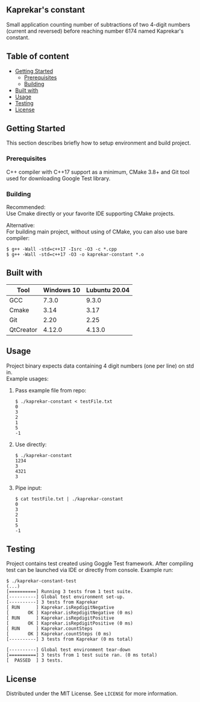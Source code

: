 ## Kaprekar's constant
Small application counting number of subtractions of two 4-digit numbers (current and reversed) before reaching number 6174 named Kaprekar's constant.

## Table of content
- [Getting Started](#getting-started)
  * [Prerequisites](#prerequisites)
  * [Building](#building)
- [Built with](#built-with)
- [Usage](#usage)
- [Testing](#testing)
- [License](#license)

## Getting Started
This section describes briefly how to setup environment and build project.

### Prerequisites
C++ compiler with C++17 support as a minimum, CMake 3.8+ and Git tool used for downloading Google Test library.

### Building
Recommended:  
Use Cmake directly or your favorite IDE supporting CMake projects.  

Alternative:  
For building main project, without using of CMake, you can also use bare compiler:
```shell
$ g++ -Wall -std=c++17 -Isrc -O3 -c *.cpp
$ g++ -Wall -std=c++17 -O3 -o kaprekar-constant *.o
```

## Built with
| Tool |  Windows 10 | Lubuntu 20.04 |
| --- | --- | --- |
| GCC | 7.3.0 | 9.3.0 |
| Cmake | 3.14 | 3.17 |
| Git | 2.20 | 2.25 |
| QtCreator | 4.12.0 | 4.13.0 |

## Usage
Project binary expects data containing 4 digit numbers (one per line) on std in.  
Example usages:  
1. Pass example file from repo:
    ```shell
    $ ./kaprekar-constant < testFile.txt
    0
    3
    2
    1
    5
    -1
    ```
2. Use directly:
    ```shell
    $ ./kaprekar-constant
    1234
    3
    4321
    3
    ```
3. Pipe input:
    ```shell
    $ cat testFile.txt | ./kaprekar-constant
    0
    3
    2
    1
    5
    -1
    ```
## Testing
Project contains test created using Goggle Test framework. After compiling test can be launched via IDE or directly from console. Example run:
```
$ ./kaprekar-constant-test
(...)
[==========] Running 3 tests from 1 test suite.
[----------] Global test environment set-up.
[----------] 3 tests from Kaprekar
[ RUN      ] Kaprekar.isRepdigitNegative
[       OK ] Kaprekar.isRepdigitNegative (0 ms)
[ RUN      ] Kaprekar.isRepdigitPositive
[       OK ] Kaprekar.isRepdigitPositive (0 ms)
[ RUN      ] Kaprekar.countSteps
[       OK ] Kaprekar.countSteps (0 ms)
[----------] 3 tests from Kaprekar (0 ms total)

[----------] Global test environment tear-down
[==========] 3 tests from 1 test suite ran. (0 ms total)
[  PASSED  ] 3 tests.

```

## License

Distributed under the MIT License. See `LICENSE` for more information.
